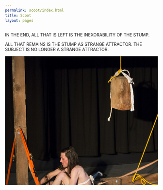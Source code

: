```yaml
---
permalink: scoot/index.html
title: Scoot
layout: pages
---
```

IN THE END, ALL THAT IS LEFT IS THE INEXORABILITY OF THE STUMP.

ALL THAT REMAINS IS THE STUMP AS STRANGE ATTRACTOR. THE SUBJECT IS NO LONGER A STRANGE ATTRACTOR.

<center><img src="/ABraddock.jpg"></center>
